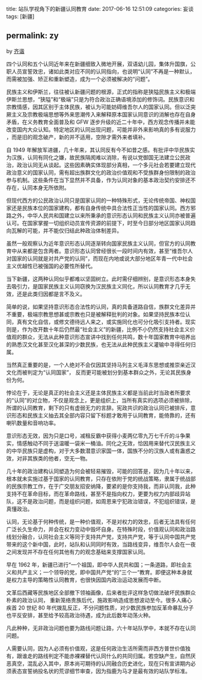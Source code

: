 title: 站队学视角下的新疆认同教育
date: 2017-06-16 12:51:09
categories: 妄谈
tags: [新疆]

permalink: zy
---
by [齐谐](http://caute.net/about/)

四个认同和五个认同近年来在新疆细致入微地开展，双语幼儿园，集体升国旗，公职人员宣誓效忠，诸如此类对应不同的认同指向，也说明“认同”不再是一种默认，而需被加强、矫正和重新塑造，成为一个必须被解决的“问题”。

民族主义和伊斯兰，往往被认新疆问题的根源，正式的指称是狭隘民族主义和极端伊斯兰思想，“狭隘”和“极端”只是为符合政治正确语境添加的修饰词。民族意识和宗教情感，因其区别于主体民族，被认为可能妨碍维吾尔人的国家认同。但以泛突厥主义及宗教极端思想等外来思潮传入来解释原本国家认同意识的消解也存在自身矛盾，在义务教育全面普及和 GFW 逐步升级的近二十年中，西方观念传播并未能改变国内大众认知。特定地区的认同出现问题，可能并非外来影响真的多有说服力 ，而是旧的观念破产，新的并不适用，空隙才需外来者填补。
<!--more -->

自 1949 年解放军进疆，几十年来，其认同反有今不如昔之感。有批评中华民族实为汉族，认同有同化之嫌，故民族隔阂难以消除，有说以党御国无法建立公民政治，政治认同无从谈起。这些因素确实体现部分真相，一个多元社会若要建立现代政治意义的国家认同，需有超出族群文化的政治价值观和不受族群身份限制的政治参与机制。这些条件在当下显然并不具备，作为认同对象的基本政治契约安排还不存在，认同本身无所依附。

但现代西方的公民政治认同只是国家认同的一种特殊形式，无论传统帝国、神权国家还是民族本位的国家建构，都有自身传统中具合法性正当性的国家认同。西方邪路之外，中华人民共和国建立以来所秉承的意识形态认同和民族主义认同亦被普遍认可。在国家掌握一切组织动员宣传资源的前提下，时至今日部分地区国家认同趋向瓦解的可能，并不能仅归结此种政治体制差异。

虽然一般观察认为近年意识形态认同逐渐转向国家民族主义认同，但官方的认同教育中从来都是包含两者。意识形态认同曾经很长一段时间内有效，甚至“维吾尔人对国家的认同就是对共产党的认同”，而现在内地或说大部分地区年青一代中社会主义优越性已被强国的必要性所替代。

当下新疆，这两种认同似乎都难以坚固树立。此时需仔细辨别，是意识形态本身失去吸引力，是国家民族主义认同窃换为汉民族主义同化，所以认同教育才几乎无效，还是此类归因都是言不及义。

简单的说，如果坚持意识形态合法性的认同，真的具备道路自信，族群文化差异并不重要，极端宗教思想甚或宗教也只是被解释批判的对象。如果坚持民族本位认同，真有文化自信，或修文德待远人来之，或实施同化也可分化吸引支持者。现实则是，作为改开数十年后仍然最“社会主义”的新疆，比例不小仍然支持社会主义价值观的群众，无法从此种意识形态宣讲中找到任何共鸣，数十年国家教育中培养出的熟悉汉文化甚至汉化甚深的少数民族，也无法从此种民族主义灌输中寻得任何归属。

当然真正重要的是，一个人绝对不会仅因其坚持马列主义毛泽东思想或推崇亲近汉文化而被判定为“认同国家”， 反而更可能被划分到基本群众之外，无论其民族身份为何。

悖论在于，无论是真正的社会主义还是主体民族主义都是当前此时当政者所要求的“认同”的对立物，不仅是观念上，更是组织上，当所有真实的选项必须被排除，所谓的认同教育，剩下的只有虚弱无力的言辞。宪政共识的政治认同已被排斥，意识形态和民族主义抽去其全部内容只留下标题才敢用于认同教育，能倚靠的，还有喇叭数量和音响功率。

意识形态无效，因为只是口号，减租反霸中获得小麦两亿零九万七千斤的斗争果实，情感触动不同于送温暖一袋米一桶油。同化之无效，恰因用来替代汉民族主义的中华民族只是虚构，对于大多数潜意识家国一体，国族不分的汉族人或有蛊惑之效，对非其族类的他者，空无一物。

几十年的政治建构认同塑造为何会被轻易摧毁，可能的回答是，因为几十年以来，根本就未实施过基于国家的认同教育，只存在依附于党的统战策略，隶属于统战部的民族宗教工作，在于广交朋友招安纳降，要紧的是你支持我，而非认同我，此种支持不在革命目标，而在革命路线，甚至不是指向权力，更要为权力内部歧异站队，这不是政治问题，而是组织问题，如周恩来宁犯政治错误，不犯组织错误，是真懂政治。

认同，无论基于何种传统，是一种价值观，不是对权力的效忠，后者无法具有任何广泛长久生命力，并会在权力变动中毁坏自身。在特殊时段，价值观认同和政治路线划分融合，认同社会主义等同于支持共产党，支持共产党，等于认同中国共产党带来的这个新中国，此时，站队和认同同时有效，当路线变异，维吾尔人会在一夜之间发现并不存在任何其他有力的观念基础来支撑国家认同。

早在 1962 年，新疆已进行“一个祖国，即中华人民共和国；一条道路，即社会主义和共产主义；一个领导的党，即中国共产党“的”三个一“教育。即便这种本身就是权力主导的策略性认同教育，也很快因国内政治运动发展而中断。

文革后西藏等民族地区全部撤下领袖画像，后来者批评这样急切做法破坏民族群众朴素的政治认同， 重新笼络贵族后代，施政影响造成思想波动至今。很多人痛心疾首 20 世纪 80 年代拨乱反正，不分问题性质，对少数民族参加反革命暴乱分子也平反安排，甚至给予较高政治待遇，成为此后数年动荡火种。

凡此种种，无非政治问题也要为路线问题让路，六十年站队学中，本就不存在认同问题。

人需要认同，因为人必须有价值观，这是任何政治生活所需而非西方普世价值独有，跟谁走的路线判定不能赤裸裸替代认同什么的共同归属。若空缺产生，自然厌恶真空，混乱必入其中，原本尚可期待的认同融合历史进化，现在只有宣讲期内必须表态宣誓纳投名状的荒谬细节审查，因为指鹿为马才是最有效的站队学标准。